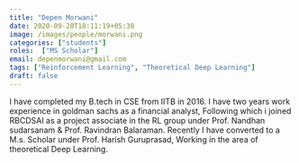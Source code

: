 ```yaml
---
title: "Depen Morwani"
date: 2020-09-20T18:11:19+05:30
image: /images/people/morwani.png
categories: ["students"]
roles:  ["MS Scholar"]
email: depenmorwani@gmail.com
tags: ["Reinforcement Learning", "Theoretical Deep Learning"]
draft: false
---
```

I have completed my B.tech in CSE from IITB in 2016. I have two years work experience in goldman sachs as a financial analyst, Following which i joined RBCDSAI as a project associate in the RL group under Prof. Nandhan sudarsanam & Prof. Ravindran Balaraman. Recently I have converted to a M.s. Scholar under Prof. Harish Guruprasad, Working in the area of theoretical Deep Learning.